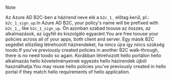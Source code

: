 > [!NOTE]
> <span data-ttu-id="bb749-101">Az Azure AD B2C-ben a házirend neve elé a `b2c_1_` előtag kerül, pl.: `b2c_1_sign_up`.</span><span class="sxs-lookup"><span data-stu-id="bb749-101">In Azure AD B2C, your policy's name will be prefixed with `b2c_1_`, like `b2c_1_sign_up`.</span></span>  <span data-ttu-id="bb749-102">Ön azonban szabad toouse az összes, az alkalmazások, az ügyfél és kiszolgáló egyaránt.</span><span class="sxs-lookup"><span data-stu-id="bb749-102">You are free toouse your policies across all of your apps, both client and server.</span></span>  <span data-ttu-id="bb749-103">Egy másik B2C segédlet előzőleg létrehozott házirendeket, ha nincs újra így nincs szükség toodo.</span><span class="sxs-lookup"><span data-stu-id="bb749-103">If you've previously created policies in another B2C walk-through, there is no need toodo so again.</span></span> <span data-ttu-id="bb749-104">Korábban létrehozott hello portálon hello alkalmazás hello követelményeinek egyezés hello házirendek újból használhatja.</span><span class="sxs-lookup"><span data-stu-id="bb749-104">You may reuse hello policies you've previously created in hello portal if they match hello requirements of hello application.</span></span>
> 
> 

